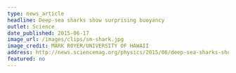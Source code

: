 ```yaml
---
type: news_article
headline: Deep-sea sharks show surprising buoyancy
outlet: Science
date_published: 2015-06-17
image_url: /images/clips/sm-shark.jpg
image_credit: MARK ROYER/UNIVERSITY OF HAWAII
address: http://news.sciencemag.org/physics/2015/06/deep-sea-sharks-show-surprising-buoyancy
featured: no
---
```

